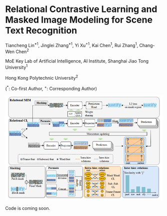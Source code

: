 # Relational Contrastive Learning and Masked Image Modeling for Scene Text Recognition

Tiancheng Lin<sup>*1</sup>, Jinglei Zhang<sup>*1</sup>, Yi Xu<sup>+1</sup>, Kai Chen<sup>1</sup>, Rui Zhang<sup>1</sup>, Chang-Wen Chen<sup>2</sup>

MoE Key Lab of Artificial Intelligence, AI Institute, Shanghai Jiao Tong University<sup>1</sup>

Hong Kong Polytechnic University<sup>2</sup>



(<sup>*</sup>: Co-first Author, <sup>+</sup>: Corresponding Author)

<img src="assets/framework.png" width="700">

Code is coming soon.